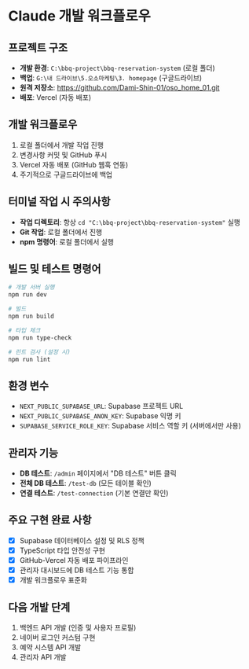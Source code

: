 # Claude 개발 워크플로우

## 프로젝트 구조
- **개발 환경**: `C:\bbq-project\bbq-reservation-system` (로컬 폴더)
- **백업**: `G:\내 드라이브\5.오소마케팅\3. homepage` (구글드라이브)
- **원격 저장소**: https://github.com/Dami-Shin-01/oso_home_01.git
- **배포**: Vercel (자동 배포)

## 개발 워크플로우
1. 로컬 폴더에서 개발 작업 진행
2. 변경사항 커밋 및 GitHub 푸시
3. Vercel 자동 배포 (GitHub 웹훅 연동)
4. 주기적으로 구글드라이브에 백업

## 터미널 작업 시 주의사항
- **작업 디렉토리**: 항상 `cd "C:\bbq-project\bbq-reservation-system"` 실행
- **Git 작업**: 로컬 폴더에서 진행
- **npm 명령어**: 로컬 폴더에서 실행

## 빌드 및 테스트 명령어
```bash
# 개발 서버 실행
npm run dev

# 빌드
npm run build

# 타입 체크
npm run type-check

# 린트 검사 (설정 시)
npm run lint
```

## 환경 변수
- `NEXT_PUBLIC_SUPABASE_URL`: Supabase 프로젝트 URL
- `NEXT_PUBLIC_SUPABASE_ANON_KEY`: Supabase 익명 키
- `SUPABASE_SERVICE_ROLE_KEY`: Supabase 서비스 역할 키 (서버에서만 사용)

## 관리자 기능
- **DB 테스트**: `/admin` 페이지에서 "DB 테스트" 버튼 클릭
- **전체 DB 테스트**: `/test-db` (모든 테이블 확인)
- **연결 테스트**: `/test-connection` (기본 연결만 확인)

## 주요 구현 완료 사항
- [x] Supabase 데이터베이스 설정 및 RLS 정책
- [x] TypeScript 타입 안전성 구현
- [x] GitHub-Vercel 자동 배포 파이프라인
- [x] 관리자 대시보드에 DB 테스트 기능 통합
- [x] 개발 워크플로우 표준화

## 다음 개발 단계
1. 백엔드 API 개발 (인증 및 사용자 프로필)
2. 네이버 로그인 커스텀 구현
3. 예약 시스템 API 개발
4. 관리자 API 개발